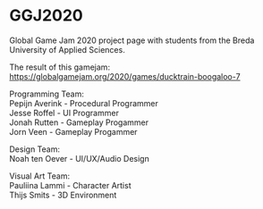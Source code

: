 # GGJ2020
Global Game Jam 2020 project page with students from the Breda University of Applied Sciences.

The result of this gamejam:  
https://globalgamejam.org/2020/games/ducktrain-boogaloo-7

Programming Team:  
Pepijn Averink - Procedural Programmer  
Jesse Roffel - UI Programmer  
Jonah Rutten - Gameplay Progammer  
Jorn Veen - Gameplay Progammer  

Design Team:  
Noah ten Oever - UI/UX/Audio Design  

Visual Art Team:  
Pauliina Lammi - Character Artist  
Thijs Smits - 3D Environment  
 
